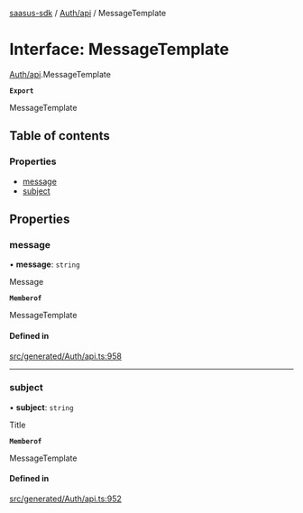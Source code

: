 [saasus-sdk](../README.md) / [Auth/api](../modules/Auth_api.md) / MessageTemplate

# Interface: MessageTemplate

[Auth/api](../modules/Auth_api.md).MessageTemplate

**`Export`**

MessageTemplate

## Table of contents

### Properties

- [message](Auth_api.MessageTemplate.md#message)
- [subject](Auth_api.MessageTemplate.md#subject)

## Properties

### message

• **message**: `string`

Message

**`Memberof`**

MessageTemplate

#### Defined in

[src/generated/Auth/api.ts:958](https://github.com/saasus-platform/saasus-sdk-javascript/blob/2c78b0a/src/generated/Auth/api.ts#L958)

___

### subject

• **subject**: `string`

Title

**`Memberof`**

MessageTemplate

#### Defined in

[src/generated/Auth/api.ts:952](https://github.com/saasus-platform/saasus-sdk-javascript/blob/2c78b0a/src/generated/Auth/api.ts#L952)
